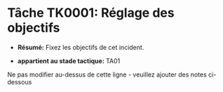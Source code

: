 # Tâche TK0001: Réglage des objectifs

* **Résumé:** Fixez les objectifs de cet incident.

* **appartient au stade tactique:** TA01

Ne pas modifier au-dessus de cette ligne - veuillez ajouter des notes ci-dessous